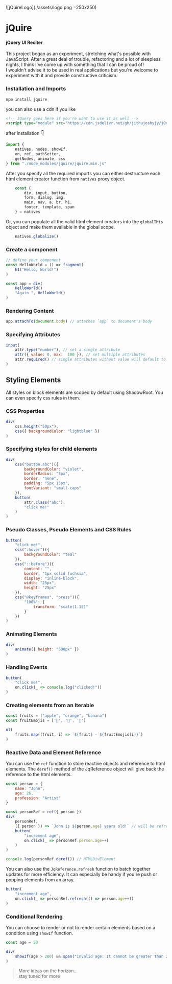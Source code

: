 ![jQuireLogo](./assets/logo.png =250x250)
# jQuire
#### jQuery UI Reciter

This project began as an experiment, stretching what's possible with JavaScript.
After a great deal of trouble, refactoring and a lot of sleepless nights, I think I've come up with something that I can be proud of!<br/>
I wouldn't advise it to be used in real applications but you're welcome to experiment with it and provide constructive criticism.

### Installation and Imports

```bash
npm install jquire
```

you can also use a cdn if you like

```html
<!-- JQuery goes here if you're want to use it as well -->
<script type="module" src="https://cdn.jsdelivr.net/gh/jithujoshyjy/jQuire/jquire.min.js"></script>
```

after installation 👇

```javascript
import {
    natives, nodes, showIf,
	on, ref, pathSetter,
	getNodes, animate, css
} from "./node_modules/jquire/jquire.min.js"
```

After you specify all the required imports you can either destructure each html element creator function from `natives` proxy object.

```javascript
	const {
		div, input, button,
		form, dialog, img,
		main, nav, a, br, h1,
		footer, template, span
	} = natives
```

Or, you can populate all the valid html element creators into the `globalThis` object and make them available in the global scope.

```javascript
	natives.globalize() 
```

### Create a component

```javascript
// define your component
const HelloWorld = () => fragment(
	h1("Hello, World!")
)

const app = div(
	HelloWorld()
	"Again ", HelloWorld()
)
```

### Rendering Content

```javascript
app.attachTo(document.body) // attaches `app` to document's body
```

### Specifying Attributes

```javascript
input(
	attr.type("number"), // set a single attribute
	attr({ value: 0, max:  100 }), // set multiple attributes
	attr.required() // single attributes without value will default to the name of the attribute
)
```

## Styling Elements

All styles on block elements are scoped by default using ShadowRoot. You can even specify css rules in them.

### CSS Properties

```javascript
div(
	css.height("50px"),
	css({ backgroundColor: "lightblue" })
)
```

### Specifying styles for child elements

```javascript
div(
	css("button.abc")({
		backgroundColor: "violet",
		borderRadius: "5px",
		border: "none",
		padding: "5px 15px",
		fontVariant: "small-caps"
	}),
	button(
		attr.class("abc"),
		"click me!"
	)
)
```

### Pseudo Classes, Pseudo Elements and CSS Rules

```javascript
button(
	"click me!",
	css(":hover")({
		backgroundColor: "teal"
	}),
	css("::before")({
		content: "",
		border: "1px solid fuchsia",
		display: "inline-block",
		width: "25px",
		height: "25px"
	}),
	css("@keyframes", "press")({
		"100%": {
			transform: "scale(1.15)"
		}
	})
)
```

### Animating Elements

```javascript
div(
	animate({ height: "500px" })
)
```

### Handling Events

```javascript
button(
	"click me!",
	on.click(_ => console.log("clicked!"))
)
```

### Creating elements from an Iterable

```javascript
const fruits = ["apple", "orange", "banana"]
const fruitEmojis = ['🍎', '🍊', '🍌']

ul(
	fruits.map((fruit, i) => `${fruit} - ${fruitEmojis[i]}`)
)
```

### Reactive Data and Element Reference

You can use the `ref` function to store reactive objects and reference to html elements.
The `deref()` method of the JqReference object will give back the reference to the html elements.

```javascript
const person = {
	name: "John",
	age: 26,
	profession: "Artist"
}

const personRef = ref({ person })
div(
	personRef,
	({ person }) => `John is ${person.age} years old!` // will be refreshed for every state change
	button(
		"increment age",
		on.click(_ => personRef.person.age++)
	)
)

console.log(personRef.deref()) // HTMLDivElement
```

You can also use the `JqReference.refresh` function to batch together updates for more efficiency.
It can especially be handy if you're push or popping elements from an array.

```javascript
button(
	"increment age",
	on.click(_ => personRef.refresh(() => person.age++))
)
```

### Conditional Rendering

You can choose to render or not to render certain elements based on a condition using `showIf` function.

```javascript
const age = 50

div(
	showIf(age > 200) && span("Invalid age: It cannot be greater than 200.")
)
```

> More ideas on the horizon...<br/>
> stay tuned for more